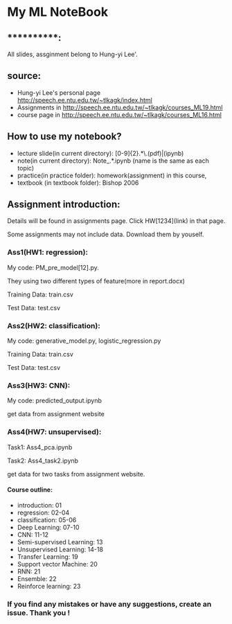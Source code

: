 # My ML NoteBook

## **********:
All slides, assginment belong to Hung-yi Lee'.

## source: 
* Hung-yi Lee's personal page http://speech.ee.ntu.edu.tw/~tlkagk/index.html 
* Assignments in http://speech.ee.ntu.edu.tw/~tlkagk/courses_ML19.html 
* course page in http://speech.ee.ntu.edu.tw/~tlkagk/courses_ML16.html 

## How to use my notebook?
* lecture slide(in current directory): [0-9]{2}.*\\.(pdf)|(ipynb)
* note(in current directory): Note_\.*.ipynb (name is the same as each topic)
* practice(in practice folder): homework(assignment) in this course, 
* textbook (in textbook folder): Bishop 2006

## Assignment introduction:

Details will be found in assignments page. Click HW\[1234\](link) in that page.

Some assignments may not include data. Download them by youself.

### Ass1(HW1: regression):

My code: PM_pre_model\[12\].py.

They using two different types of feature(more in report.docx)

Training Data: train.csv

Test Data: test.csv

### Ass2(HW2: classification):

My code: generative_model.py, logistic_regression.py

Training Data: train.csv

Test Data: test.csv

### Ass3(HW3: CNN):

My code: predicted_output.ipynb

get data from assignment website

### Ass4(HW7: unsupervised):

Task1: Ass4_pca.ipynb

Task2: Ass4_task2.ipynb

get data for two tasks from assignment website.

#### Course outline:
* introduction: 01
* regression: 02-04
* classification: 05-06
* Deep Learning: 07-10
* CNN: 11-12
* Semi-supervised Learning: 13
* Unsupervised Learning: 14-18
* Transfer Learning: 19
* Support vector Machine: 20
* RNN: 21
* Ensemble: 22
* Reinforce learning: 23

### If you find any mistakes or have any suggestions, create an issue. Thank you ! 